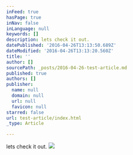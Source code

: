 ```yaml
---
inFeed: true
hasPage: true
inNav: false
inLanguage: null
keywords: []
description: lets check it out.
datePublished: '2016-04-26T13:13:50.689Z'
dateModified: '2016-04-26T13:13:20.560Z'
title: ''
author: []
sourcePath: _posts/2016-04-26-test-article.md
published: true
authors: []
publisher:
  name: null
  domain: null
  url: null
  favicon: null
starred: false
url: test-article/index.html
_type: Article

---
```

lets check it out.
![](https://the-grid-user-content.s3-us-west-2.amazonaws.com/d907caf9-64cf-4d39-b2e7-92f29e1fbdb2.jpg)